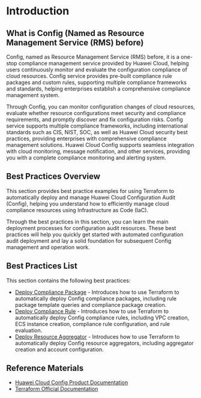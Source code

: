 # Introduction

## What is Config (Named as Resource Management Service (RMS) before)

Config, named as Resource Management Service (RMS) before, it is a one-stop compliance management service provided by Huawei Cloud, helping users continuously monitor and evaluate the configuration compliance of cloud resources. Config service provides pre-built compliance rule packages and custom rules, supporting multiple compliance frameworks and standards, helping enterprises establish a comprehensive compliance management system.

Through Config, you can monitor configuration changes of cloud resources, evaluate whether resource configurations meet security and compliance requirements, and promptly discover and fix configuration risks. Config service supports multiple compliance frameworks, including international standards such as CIS, NIST, SOC, as well as Huawei Cloud security best practices, providing enterprises with comprehensive compliance management solutions. Huawei Cloud Config supports seamless integration with cloud monitoring, message notification, and other services, providing you with a complete compliance monitoring and alerting system.

## Best Practices Overview

This section provides best practice examples for using Terraform to automatically deploy and manage Huawei Cloud Configuration Audit (Config), helping you understand how to efficiently manage cloud compliance resources using Infrastructure as Code (IaC).

Through the best practices in this section, you can learn the main deployment processes for configuration audit resources. These best practices will help you quickly get started with automated configuration audit deployment and lay a solid foundation for subsequent Config management and operation work.

## Best Practices List

This section contains the following best practices:

* [Deploy Compliance Package](compliance_package.md) - Introduces how to use Terraform to automatically deploy Config compliance packages, including rule package template queries and compliance package creation.
* [Deploy Compliance Rule](compliance_rule.md) - Introduces how to use Terraform to automatically deploy Config compliance rules, including VPC creation, ECS instance creation, compliance rule configuration, and rule evaluation.
* [Deploy Resource Aggregator](resource_aggregator.md) - Introduces how to use Terraform to automatically deploy Config resource aggregators, including aggregator creation and account configuration.

## Reference Materials

- [Huawei Cloud Config Product Documentation](https://support.huaweicloud.com/rms/index.html)
- [Terraform Official Documentation](https://www.terraform.io/docs/index.html)
